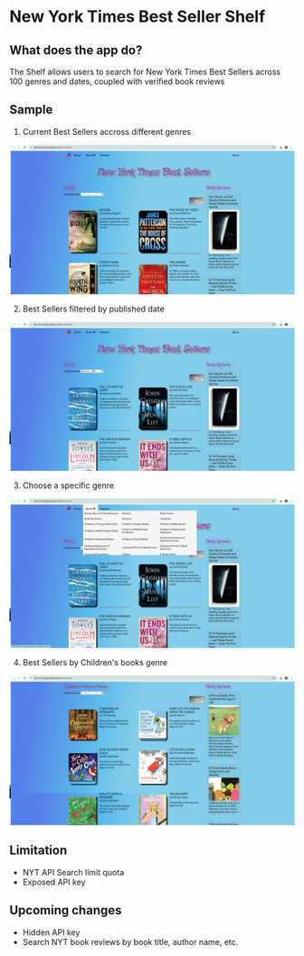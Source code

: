 # New York Times Best Seller Shelf


## What does the app do?

The Shelf allows users to search for New York Times Best Sellers across 100 genres and dates, coupled with verified book reviews

## Sample

1. Current Best Sellers accross different genres

![Overview](./public/images/overall.png)

2. Best Sellers filtered by published date

![Overview-dated](./public/images/overall-dated.png)

3. Choose a specific genre

![Choose genere](./public/images/search-by-genre.png)

4. Best Sellers by Children's books genre

![Books by genre](./public/images/genred.png)

## Limitation
- NYT API Search limit quota
- Exposed API key

## Upcoming changes
- Hidden API key
- Search NYT book reviews by book title, author name, etc.